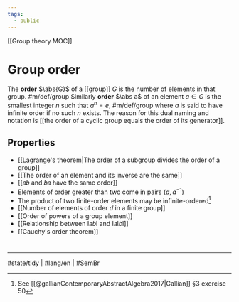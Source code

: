 ```yaml
---
tags:
  - public
---
```

[[Group theory MOC]]
# Group order

The **order** $\abs{G}$ of a [[group]] $G$ is the number of elements in that group. #m/def/group 
Similarly **order** $\abs a$ of an element $a \in G$ is the smallest integer $n$ such that $a^n=e$, #m/def/group where $a$ is said to have infinite order if no such $n$ exists.
The reason for this dual naming and notation is [[the order of a cyclic group equals the order of its generator]].

## Properties

- [[Lagrange's theorem|The order of a subgroup divides the order of a group]]
- [[The order of an element and its inverse are the same]]
- [[𝑎𝑏 and 𝑏𝑎 have the same order]]
- Elements of order greater than two come in pairs ($a, a^{-1}$)
- The product of two finite-order elements may be infinite-ordered[^ex]
- [[Number of elements of order 𝑑 in a finite group]]
- [[Order of powers of a group element]]
- [[Relationship between I𝑎𝑏I and I𝑎I𝑏I]]
- [[Cauchy's order theorem]]

[^ex]: See [[@gallianContemporaryAbstractAlgebra2017|Gallian]] §3 exercise 50

#
---
#state/tidy | #lang/en | #SemBr 